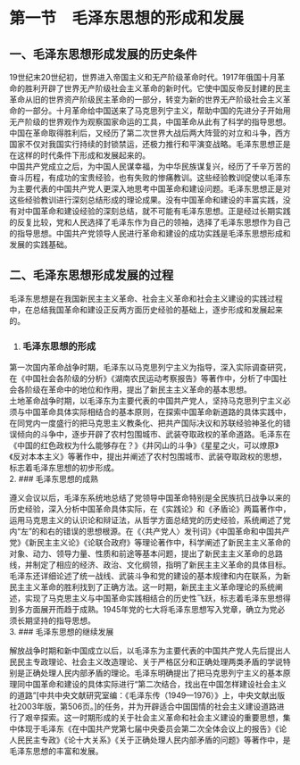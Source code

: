 # 第一节　毛泽东思想的形成和发展

## 一、毛泽东思想形成发展的历史条件

19世纪末20世纪初，世界进入帝国主义和无产阶级革命时代。1917年俄国十月革命的胜利开辟了世界无产阶级社会主义革命的新时代。它使中国反帝反封建的民主革命从旧的世界资产阶级民主革命的一部分，转变为新的世界无产阶级社会主义革命的一部分。十月革命给中国送来了马克思列宁主义，帮助中国的先进分子开始用无产阶级的世界观作为观察国家命运的工具，中国革命从此有了科学的指导思想。中国在革命取得胜利后，又经历了第二次世界大战后两大阵营的对立和斗争，西方国家不仅对我国实行持续的封锁禁运，还极力推行和平演变战略。毛泽东思想正是在这样的时代条件下形成和发展起来的。  
中国共产党成立之后，为中国人民谋幸福，为中华民族谋复兴，经历了千辛万苦的奋斗历程，有成功的宝贵经验，也有失败的惨痛教训。这些经验教训促使以毛泽东为主要代表的中国共产党人更深入地思考中国革命和建设问题。毛泽东思想正是对这些经验教训进行深刻总结形成的理论成果。没有中国革命和建设的丰富实践，没有对中国革命和建设经验的深刻总结，就不可能有毛泽东思想。正是经过长期实践的反复比较，党和人民选择了毛泽东作为自己的领袖，选择了毛泽东思想作为自己的指导思想。中国共产党领导人民进行革命和建设的成功实践是毛泽东思想形成和发展的实践基础。  

## 二、毛泽东思想形成发展的过程

毛泽东思想是在我国新民主主义革命、社会主义革命和社会主义建设的实践过程中，在总结我国革命和建设正反两方面历史经验的基础上，逐步形成和发展起来的。  

1. ### 毛泽东思想的形成

  第一次国内革命战争时期，毛泽东以马克思列宁主义为指导，深入实际调查研究，在《中国社会各阶级的分析》《湖南农民运动考察报告》等著作中，分析了中国社会各阶级在革命中的地位和作用，提出了新民主主义革命的基本思想。  
  土地革命战争时期，以毛泽东为主要代表的中国共产党人，坚持马克思列宁主义必须与中国革命具体实际相结合的基本原则，在探索中国革命新道路的具体实践中，在同党内一度盛行的把马克思主义教条化、把共产国际决议和苏联经验神圣化的错误倾向的斗争中，逐步开辟了农村包围城市、武装夺取政权的革命道路。毛泽东在《中国的红色政权为什么能够存在？》《井冈山的斗争》《星星之火，可以燎原》《反对本本主义》等著作中，提出并阐述了农村包围城市、武装夺取政权的思想，标志着毛泽东思想的初步形成。  
2. ### 毛泽东思想的成熟

  遵义会议以后，毛泽东系统地总结了党领导中国革命特别是全民族抗日战争以来的历史经验，深入分析中国革命具体实际，在《实践论》和《矛盾论》两篇著作中，运用马克思主义的认识论和辩证法，从哲学方面总结党的历史经验，系统阐述了党内“左”的和右的错误的思想根源。在《〈共产党人〉发刊词》《中国革命和中国共产党》《新民主主义论》《论联合政府》等理论著作中，科学阐述了新民主主义革命的对象、动力、领导力量、性质和前途等基本问题，提出了新民主主义革命的总路线，并制定了相应的经济、政治、文化纲领，指明了新民主主义革命的具体目标。毛泽东还详细论述了统一战线、武装斗争和党的建设的基本规律和内在联系，为新民主主义革命的胜利找到了正确方法。这一时期，新民主主义革命理论的系统阐述，实现了马克思主义与中国革命实践相结合的历史性飞跃，标志着毛泽东思想得到多方面展开而趋于成熟。1945年党的七大将毛泽东思想写入党章，确立为党必须长期坚持的指导思想。  
3. ### 毛泽东思想的继续发展

  解放战争时期和新中国成立以后，以毛泽东为主要代表的中国共产党人先后提出人民民主专政理论、社会主义改造理论、关于严格区分和正确处理两类矛盾的学说特别是正确处理人民内部矛盾的理论。毛泽东明确提出了把马克思列宁主义的基本原理同中国革命和建设的具体实际进行“第二次结合，找出在中国怎样建设社会主义的道路”[中共中央文献研究室编：《毛泽东传（1949—1976）》上，中央文献出版社2003年版，第506页。]的任务，并为开辟适合中国国情的社会主义建设道路进行了艰辛探索。这一时期形成的关于社会主义革命和社会主义建设的重要思想，集中体现于毛泽东《在中国共产党第七届中央委员会第二次全体会议上的报告》《论人民民主专政》《论十大关系》《关于正确处理人民内部矛盾的问题》等著作中，是毛泽东思想的丰富和发展。  